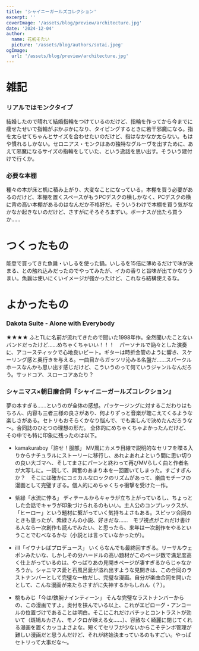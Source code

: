 ```yaml
---
title: 'シャイニーガールズコレクション'
excerpt: ''
coverImage: '/assets/blog/preview/architecture.jpg'
date: '2024-12-04'
author:
  name: 花初そたい
  picture: '/assets/blog/authors/sotai.jpeg'
ogImage:
  url: '/assets/blog/preview/architecture.jpg'
---
```

# 雑記
### リアルではモンクタイプ
結婚したので晴れて結婚指輪をつけているのだけど、指輪を作ってから今までに痩せたせいで指輪がぶかぶかになり、タイピングするときに若干邪魔になる。指を太らせてちゃんとサイズを合わせたいのだけど、指はなかなか太らない。もはや慣れるしかない。セロニアス・モンクはあの独特なグルーヴを出すために、あえて邪魔になるサイズの指輪をしていた、という逸話を思い出す。そういう建付けで行くか。

### 必要な本棚
種々の本が床と机に積み上がり、大変なことになっている。本棚を買う必要があるのだけど、本棚を置くスペースがもうPCデスクの横しかなく、PCデスクの横に背の高い本棚があるのはなんだか不格好だ。そういうわけで本棚を買う気がなかなか起きないのだけど、さすがにそろそろまずい。ボーナスが出たら買うか……

# つくったもの
能登で買ってきた魚醤・いしるを使った鍋。いしるを15倍に薄めるだけで味が決まる、との触れ込みだったのでやってみたが、イカの香りと旨味が出てかなりうまい。魚醤は使いにくいイメージが強かったけど、これなら結構使えるな。

# よかったもの
### Dakota Suite - Alone with Everybody
★★★★
ふとTLに名前が流れてきたので聞いた1998年作。全然聞いたことないバンドだったけど……めちゃくちゃいい！！！　パーソナルで訥々とした演奏に、アコースティックで心地良いビート。ギターは時折金管のように響き、スケーリング感と奥行きを与える。一曲目からガッツリ沁みる名盤だ……スパークルホースなんかも思い出す感じだけど、こういうのって何ていうジャンルなんだろう。サッドコア、スローコアあたり？

### シャニマス×朝日廉合同『シャイニーガールズコレクション』
夢の本すぎる……というのが全体の感想。パッケージングに対するこだわりはもちろん、内容も三者三様の良さがあり、何よりずっと音楽が聴こえてくるような楽しさがある。セトリもおそらくかなり悩んで、でも楽しんで決めたんだろうな～。合同誌のひとつの理想の形だ。
全体的にめちゃくちゃよかったんだけど、その中でも特に印象に残ったのは以下。

- kamakuraboy「許せ！服部」
MV風にカメラ目線で説明的なセリフを喋る入りからナチュラルにストーリーに移行し、あれよあれよという間に思い切りの良い大ゴマへ、そしてまさにパーンと終わって再びMVらしく曲と作者名が大写しに。一読して、興奮のあまり本を一回置いてしまった。すごすぎんか？　そこには確かにコミカルなロックのリズムがあって、楽曲モチーフの漫画として完璧すぎる。個人的にめちゃくちゃ衝撃を受けた一作。

- 紫緑「水流に悖る」
ディテールからキャラが立ち上がっているし、ちょっとした会話でキャラが印象づけられるのもいい。主人公のコンプレックスが、「ヒーロー」という題材に繋がっていく気持ちよさもある。スピッツ合同のときも思ったが、紫緑さんの小説、好きだな……　モブ視点がこれだけ書ける人なら一次創作も読んでみたい、と思ったら、来年は一次創作をやるということでむべなるかな（小説とは言っていなかったが）。

- illl「イウナレばプロデュース」
いくらなんでも最終回すぎる。リーサルウェポンみたいな、しかしその分ハードルの高い題材がこのページ数で満足度高く仕上がっているのは、やっぱりあの見開きページが凄すぎるからじゃなかろうか。シャニマス愛と石風呂愛が溢れ出すような見開きは、この合同のラストナンバーとして完璧な一枚だし、完璧な漫画。自分が楽曲合同を開いたとして、こんな漫画が来たらさすがに失神するかもしれん（？）。

- 桃もみじ「今は/鉄腕ナインティーン」
そんな完璧なラストナンバーからの、この漫画ですよ。奥付を挟んでいる以上、これがエピローグ・アンコールの位置づけであることは明白。そこにこれだけバチッとコントラストが効いて（斑鳩ルカさん、モノクロが映える女……）、容赦なく綺麗に閉じてくれる漫画を置くカッコよさよな。短くてセリフが少ないからこそテンポ管理が難しい漫画だと思うんだけど、それが終始決まっているのもすごい。やっぱセトリって大事だな～。